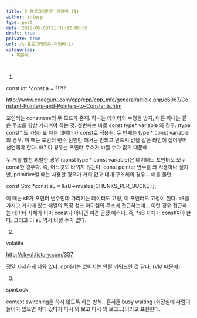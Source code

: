 ```yaml
---
title: C 프로그래밍은 어려버 (1)
author: interp
type: post
date: 2012-05-09T11:31:12+00:00
draft: true
private: true
url: /c-프로그래밍은-어려버-1/
categories:
  - 미분류

---
```

1.

const int *const a = ?!?!?

http://www.codeguru.com/cpp/cpp/cpp_mfc/general/article.php/c6967/Constant-Pointers-and-Pointers-to-Constants.htm

포인터는 constness의 두 모드가 존재. 하나는 데이터의 수정을 방지, 다른 하나는 같은 주소를 항상 가리켜야 하는 것. 첫번째는 바로 const type\* variable 의 경우. (type const\* 도 가능) 요 때는 데이터가 const로 적용됨. 두 번째는 type * const variable의 경우. 이 때는 포인터 변수 선언만 해서는 안되고 반드시 값을 같은 라인에 집어넣어 선언해야 한다. 왜? 이 경우는 포인터 주소가 바뀔 수가 없기 때문에.

두 개를 합친 괴랄한 경우 (const type * const variable)은 데이터도 포인터도 모두 const한 경우다. 즉, 어느것도 바뀌지 않는다. const pointer 변수를 왜 사용하나 싶지만, primitive일 때는 사용할 경우가 거의 없고 대개 구조체의 경우&#8230; 예를 들면,

const Strc *const sE = &sB->mvalue[CHUNKS\_PER\_BUCKET];

이 때는 sE가 포인터 변수인데 가리키는 데이터도 고정, 이 포인터도 고정이 된다. sB를 가지고 거기에 있는 배열의 특정 청크 아이템의 주소에 접근하는데&#8230; 이런 경우 접근하는 데이터 자체가 이미 const가 아니면 이건 곧장 에러다. 즉, *sB 자체가 const여야 한다. 그리고 이 sE 역시 바뀔 수가 없다.

2.

volatile

http://skyul.tistory.com/337

정말 자세하게 나와 있다. qp에서는 없어서는 안될 키워드인 것 같다. (VM 때문에)

3. 

spinLock

context switching을 하지 않도록 하는 방식.. 흔히들 busy waiting (화장실에 사람이 들어가 있으면 어디 갔다가 다시 와 보고 다시 와 보고&#8230;)이라고 표현한다.